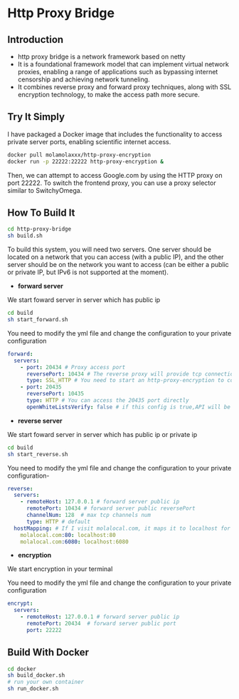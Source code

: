 # Http Proxy Bridge 
## Introduction

- http proxy bridge is a network framework based on netty
- It is a foundational framework model that can implement virtual network proxies, enabling a range of applications such as bypassing internet censorship and achieving network tunneling.
-  It combines reverse proxy and forward proxy techniques, along with SSL encryption technology, to make the access path more secure.

## Try It Simply

I have packaged a Docker image that includes the functionality to access private server ports, enabling scientific internet access.

```bash
docker pull molamolaxxx/http-proxy-encryption
docker run -p 22222:22222 http-proxy-encryption &
```

Then, we can attempt to access Google.com by using the HTTP proxy on port 22222. To switch the frontend proxy, you can use a proxy selector similar to SwitchyOmega.

## How To Build It

```bash
cd http-proxy-bridge
sh build.sh
```

To build this system, you will need two servers. One server should be located on a network that you can access (with a public IP), and the other server should be on the network you want to access (can be either a public or private IP, but IPv6 is not supported at the moment).

- **forward server**

We start foward server in server which has public ip

```bash
cd build
sh start_forward.sh
```

You need to modify the yml file and change the configuration to your private configuration

```yml
forward:
  servers:
    - port: 20434 # Proxy access port
      reversePort: 10434 # The reverse proxy will provide tcp connections to the forward proxy through this port
      type: SSL_HTTP # You need to start an http-proxy-encryption to connect 20434 port within this type
    - port: 20435
      reversePort: 10435
      type: HTTP # You can access the 20435 port directly
      openWhiteListsVerify: false # if this config is true,API will be called for whitelist verification
```

- **reverse server**

We start foward server in server which has public ip or private ip

```bash
cd build
sh start_reverse.sh
```

You need to modify the yml file and change the configuration to your private configuration\- 

```yml
reverse:
  servers:
    - remoteHost: 127.0.0.1 # forward server public ip
      remotePort: 10434 # forward server public reversePort
      channelNum: 128  # max tcp channels num 
      type: HTTP # default
  hostMapping: # If I visit molalocal.com, it maps it to localhost for me and accesses it through the reverse proxy server
    molalocal.com:80: localhost:80
    molalocal.com:6080: localhost:6080
```

- **encryption**

We start encryption  in your terminal

You need to modify the yml file and change the configuration to your private configuration

```yml
encrypt:
  servers:
    - remoteHost: 127.0.0.1 # forward server public ip
      remotePort: 20434  # forward server public port
      port: 22222
```

## Build With Docker

```bash
cd docker
sh build_docker.sh
# run your own container
sh run_docker.sh
```

